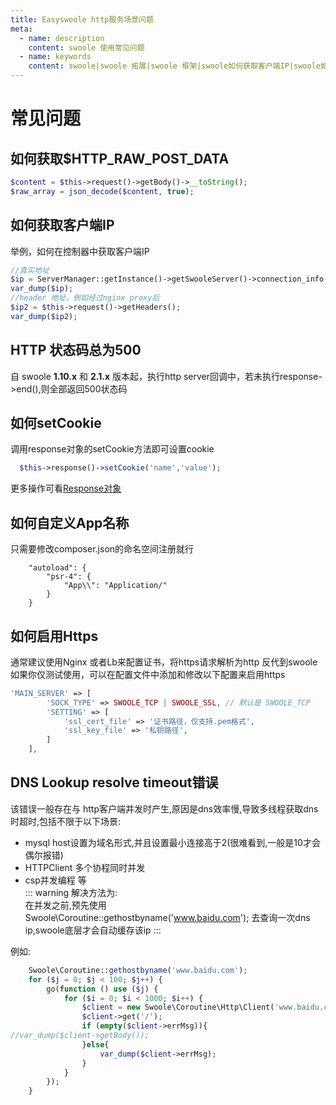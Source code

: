```yaml
---
title: Easyswoole http服务场景问题
meta:
  - name: description
    content: swoole 使用常见问题
  - name: keywords
    content: swoole|swoole 拓展|swoole 框架|swoole如何获取客户端IP|swoole如何获取RAW_POST|swoole https
---
```



# 常见问题
## 如何获取$HTTP_RAW_POST_DATA
```php
$content = $this->request()->getBody()->__toString();
$raw_array = json_decode($content, true);
```
## 如何获取客户端IP
举例，如何在控制器中获取客户端IP
```php
//真实地址
$ip = ServerManager::getInstance()->getSwooleServer()->connection_info($this->request()->getSwooleRequest()->fd);
var_dump($ip);
//header 地址，例如经过nginx proxy后
$ip2 = $this->request()->getHeaders();
var_dump($ip2);
```

## HTTP 状态码总为500
自 swoole **1.10.x** 和 **2.1.x** 版本起，执行http server回调中，若未执行response->end(),则全部返回500状态码

## 如何setCookie  
调用response对象的setCookie方法即可设置cookie
```php
  $this->response()->setCookie('name','value');
```
更多操作可看[Response对象](response.md)


## 如何自定义App名称
只需要修改composer.json的命名空间注册就行
```
    "autoload": {
        "psr-4": {
            "App\\": "Application/"
        }
    }
```

## 如何启用Https
通常建议使用Nginx 或者Lb来配置证书，将https请求解析为http 反代到swoole 
如果你仅测试使用，可以在配置文件中添加和修改以下配置来启用https

```php
'MAIN_SERVER' => [
        'SOCK_TYPE' => SWOOLE_TCP | SWOOLE_SSL, // 默认是 SWOOLE_TCP
        'SETTING' => [
            'ssl_cert_file' => '证书路径，仅支持.pem格式',
            'ssl_key_file' => '私钥路径',
        ]
    ],

```
## DNS Lookup resolve timeout错误
该错误一般存在与 http客户端并发时产生,原因是dns效率慢,导致多线程获取dns时超时,包括不限于以下场景:  
 - mysql host设置为域名形式,并且设置最小连接高于2(很难看到,一般是10才会偶尔报错)
 - HTTPClient 多个协程同时并发
 - csp并发编程
等  
::: warning
解决方法为:   
在并发之前,预先使用Swoole\Coroutine::gethostbyname('www.baidu.com'); 去查询一次dns ip,swoole底层才会自动缓存该ip
:::
 
例如:
```php
    Swoole\Coroutine::gethostbyname('www.baidu.com');
    for ($j = 0; $j < 100; $j++) {
        go(function () use ($j) {
            for ($i = 0; $i < 1000; $i++) {
                $client = new Swoole\Coroutine\Http\Client('www.baidu.com',443,true);
                $client->get('/');
                if (empty($client->errMsg)){
//var_dump($client->getBody());
                }else{
                    var_dump($client->errMsg);
                }
            }
        });
    }
```